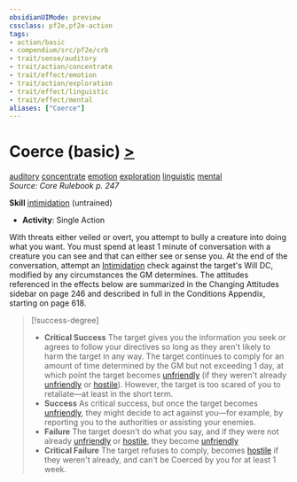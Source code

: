 ```yaml
---
obsidianUIMode: preview
cssclass: pf2e,pf2e-action
tags:
- action/basic
- compendium/src/pf2e/crb
- trait/sense/auditory
- trait/action/concentrate
- trait/effect/emotion
- trait/action/exploration
- trait/effect/linguistic
- trait/effect/mental
aliases: ["Coerce"]
---
```

# Coerce (basic) [>](chapter-9-playing-the-game.md#Actions "Single Action")
[auditory](auditory.md)  [concentrate](concentrate.md)  [emotion](emotion.md)  [exploration](exploration.md)  [linguistic](linguistic.md)  [mental](mental.md)  
*Source: Core Rulebook p. 247*  

**Skill** [intimidation](../../compendium/skills.md#Intimidation) (untrained)
- **Activity**: Single Action

With threats either veiled or overt, you attempt to bully a creature into doing what you want. You must spend at least 1 minute of conversation with a creature you can see and that can either see or sense you. At the end of the conversation, attempt an [Intimidation](../../compendium/skills.md#Intimidation) check against the target's Will DC, modified by any circumstances the GM determines. The attitudes referenced in the effects below are summarized in the Changing Attitudes sidebar on page 246 and described in full in the Conditions Appendix, starting on page 618.

> [!success-degree] 
> - **Critical Success** The target gives you the information you seek or agrees to follow your directives so long as they aren't likely to harm the target in any way. The target continues to comply for an amount of time determined by the GM but not exceeding 1 day, at which point the target becomes [unfriendly](conditions.md#Unfriendly) (if they weren't already [unfriendly](conditions.md#Unfriendly) or [hostile](conditions.md#Hostile)). However, the target is too scared of you to retaliate—at least in the short term.
> - **Success** As critical success, but once the target becomes [unfriendly](conditions.md#Unfriendly), they might decide to act against you—for example, by reporting you to the authorities or assisting your enemies.
> - **Failure** The target doesn't do what you say, and if they were not already [unfriendly](conditions.md#Unfriendly) or [hostile](conditions.md#Hostile), they become [unfriendly](conditions.md#Unfriendly)
> - **Critical Failure** The target refuses to comply, becomes [hostile](conditions.md#Hostile) if they weren't already, and can't be Coerced by you for at least 1 week.